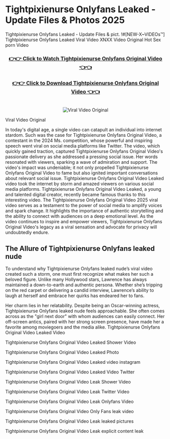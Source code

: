 # Tightpixienurse Onlyfans Leaked - Update Files & Photos 2025

Tightpixienurse Onlyfans Leaked - Update Files & pict. !#[NEW-X~VIDEOs™] Tightpixienurse Onlyfans Leaked Viral Video XNXX Video Original Hot Sex porn Video
<br>
<div align="center">
<h3><a href="https://links2leaks.com/tightpixienurse" rel="nofollow">👉👉 Click to Watch Tightpixienurse Onlyfans Original Video 👈👈</a></h3>
<h3><a href="https://links2leaks.com/tightpixienurse" rel="nofollow">👉👉 Click to Download Tightpixienurse Onlyfans Original Video 👈👈</a></h3>
<br>
<a href="https://links2leaks.com/tightpixienurse" rel="nofollow"><img src="https://i.ibb.co/Gkj2r4b/banner.png" alt="Viral Video Original" style="max-width: 100%; display: inline-block;" data-target="animated-image.originalImage"></a>
</div>

Viral Video Original

In today's digital age, a single video can catapult an individual into internet stardom. Such was the case for Tightpixienurse Onlyfans Original Video, a contestant in the 2024 Ms. competition, whose powerful and inspiring speech went viral on social media platforms like Twitter.
The video, which quickly gained traction, captured Tightpixienurse Onlyfans Original Video's passionate delivery as she addressed a pressing social issue. Her words resonated with viewers, sparking a wave of admiration and support. The video's impact was undeniable; it not only propelled Tightpixienurse Onlyfans Original Video to fame but also ignited important conversations about relevant social issue.
Tightpixienurse Onlyfans Original Video Leaked video took the internet by storm and amazed viewers on various social media platforms. Tightpixienurse Onlyfans Original Video Leaked, a young and talented digital creator, recently became famous thanks to this interesting video.
The Tightpixienurse Onlyfans Original Video 2025 viral video serves as a testament to the power of social media to amplify voices and spark change. It highlights the importance of authentic storytelling and the ability to connect with audiences on a deep emotional level. As the video continues to inspire and empower viewers, Tightpixienurse Onlyfans Original Video's legacy as a viral sensation and advocate for privacy will undoubtedly endure.

<h2>The Allure of Tightpixienurse Onlyfans leaked nude</h2>


To understand why Tightpixienurse Onlyfans leaked nude’s viral video created such a storm, one must first recognize what makes her such a beloved figure. Unlike many Hollywood stars, Lawrence has always maintained a down-to-earth and authentic persona. Whether she’s tripping on the red carpet or delivering a candid interview, Lawrence’s ability to laugh at herself and embrace her quirks has endeared her to fans.

Her charm lies in her relatability. Despite being an Oscar-winning actress, Tightpixienurse Onlyfans leaked nude feels approachable. She often comes across as the "girl next door" with whom audiences can easily connect. Her off-screen antics, paired with her strong screen presence, have made her a favorite among moviegoers and the media alike.
Tightpixienurse Onlyfans Original Video Leaked Video

Tightpixienurse Onlyfans Original Video Leaked Shower Video

Tightpixienurse Onlyfans Original Video Leaked Photo

Tightpixienurse Onlyfans Original Video Leaked video instagram

Tightpixienurse Onlyfans Original Video Leaked Video Twitter

Tightpixienurse Onlyfans Original Video Leak Shower Video

Tightpixienurse Onlyfans Original Video Leak Twitter Video

Tightpixienurse Onlyfans Original Video Leak Onlyfans Video

Tightpixienurse Onlyfans Original Video Only Fans leak video

Tightpixienurse Onlyfans Original Video Leak leaked pictures

Tightpixienurse Onlyfans Original Video Leak explicit content leak